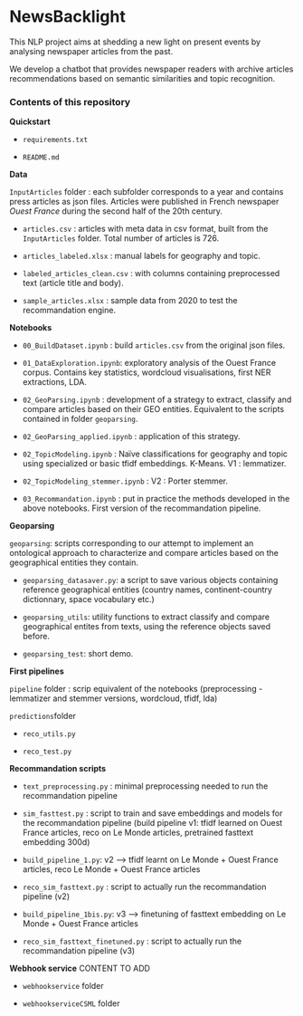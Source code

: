 # NewsBacklight

This NLP project aims at shedding a new light on present events by analysing newspaper articles from the past.

We develop a chatbot that provides newspaper readers with archive articles recommendations based on semantic similarities and topic recognition.


### Contents of this repository

__Quickstart__

* `requirements.txt`

* `README.md`

__Data__

`InputArticles` folder : each subfolder corresponds to a year and contains press articles as json files. Articles were published in French newspaper *Ouest France* during the second half of the 20th century. 

* `articles.csv` : articles with meta data in csv format, built from the `InputArticles` folder. Total number of articles is 726.

* `articles_labeled.xlsx` : manual labels for geography and topic.

* `labeled_articles_clean.csv` : with columns containing preprocessed text (article title and body).

* `sample_articles.xlsx` : sample data from 2020 to test the recommandation engine.

__Notebooks__

* `00_BuildDataset.ipynb` : build `articles.csv` from the original json files.

* `01_DataExploration.ipynb`: exploratory analysis of the Ouest France corpus. Contains key statistics, wordcloud visualisations, first NER extractions, LDA.

* `02_GeoParsing.ipynb` : development of a strategy to extract, classify and compare articles based on their GEO entities. Equivalent to the scripts contained in folder `geoparsing`. 

* `02_GeoParsing_applied.ipynb` : application of this strategy.

* `02_TopicModeling.ipynb` : Naïve classifications for geography and topic using specialized or basic tfidf embeddings. K-Means. V1 : lemmatizer.

* `02_TopicModeling_stemmer.ipynb` : V2 : Porter stemmer.

* `03_Recommandation.ipynb` : put in practice the methods developed in the above notebooks. First version of the recommandation pipeline. 


__Geoparsing__

`geoparsing`: scripts corresponding to our attempt to implement an ontological approach to characterize and compare articles based on the geographical entities they contain.

* `geoparsing_datasaver.py`: a script to save various objects containing reference geographical entities (country names, continent-country dictionnary, space vocabulary etc.)

* `geoparsing_utils`: utility functions to extract classify and compare geographical entites from texts, using the reference objects saved before.

* `geoparsing_test`: short demo.


__First pipelines__

`pipeline` folder : scrip equivalent of the notebooks (preprocessing - lemmatizer and stemmer versions, wordcloud, tfidf, lda)

`predictions`folder

* `reco_utils.py`

* `reco_test.py`

__Recommandation scripts__ 

* `text_preprocessing.py` : minimal preprocessing needed to run the recommandation pipeline

* `sim_fasttest.py` : script to train and save embeddings and models for the recommandation pipeline (build pipeline v1: tfidf learned on Ouest France articles, reco on Le Monde articles, pretrained fasttext embedding 300d)

* `build_pipeline_1.py`: v2 --> tfidf learnt on Le Monde + Ouest France articles, reco Le Monde + Ouest France articles

* `reco_sim_fasttext.py` : script to actually run the recommandation pipeline (v2)

* `build_pipeline_1bis.py`: v3 --> finetuning of fasttext embedding on Le Monde + Ouest France articles

* `reco_sim_fasttext_finetuned.py` : script to actually run the recommandation pipeline (v3)


__Webhook service__ CONTENT TO ADD

* `webhookservice` folder

* `webhookserviceCSML` folder








